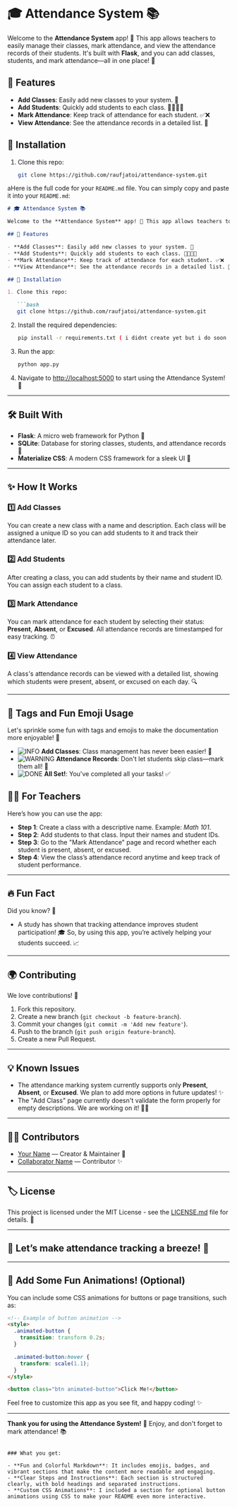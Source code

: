 # 🎓 Attendance System 📚

Welcome to the **Attendance System** app! 🎉 This app allows teachers to easily manage their classes, mark attendance, and view the attendance records of their students. It's built with **Flask**, and you can add classes, students, and mark attendance—all in one place! 🌟

## 🚀 Features

- **Add Classes**: Easily add new classes to your system. 🎒
- **Add Students**: Quickly add students to each class. 👩‍🎓👨‍🎓
- **Mark Attendance**: Keep track of attendance for each student. ✅❌
- **View Attendance**: See the attendance records in a detailed list. 📅


## 🔧 Installation

1. Clone this repo:

   ```bash
   git clone https://github.com/raufjatoi/attendance-system.git
aHere is the full code for your `README.md` file. You can simply copy and paste it into your `README.md`:

```markdown
# 🎓 Attendance System 📚

Welcome to the **Attendance System** app! 🎉 This app allows teachers to easily manage their classes, mark attendance, and view the attendance records of their students. It's built with **Flask**, and you can add classes, students, and mark attendance—all in one place! 🌟

## 🚀 Features

- **Add Classes**: Easily add new classes to your system. 🎒
- **Add Students**: Quickly add students to each class. 👩‍🎓👨‍🎓
- **Mark Attendance**: Keep track of attendance for each student. ✅❌
- **View Attendance**: See the attendance records in a detailed list. 📅

## 🔧 Installation

1. Clone this repo:

   ```bash
   git clone https://github.com/raufjatoi/attendance-system.git
   ```

2. Install the required dependencies:

   ```bash
   pip install -r requirements.txt ( i didnt create yet but i do soon )
   ```

3. Run the app:

   ```bash
   python app.py
   ```

4. Navigate to [http://localhost:5000](http://localhost:5000) to start using the Attendance System! 🎉

---

## 🛠️ Built With

- **Flask**: A micro web framework for Python 🐍
- **SQLite**: Database for storing classes, students, and attendance records 💾
- **Materialize CSS**: A modern CSS framework for a sleek UI 🎨

---

## ✨ How It Works

### 1️⃣ Add Classes
You can create a new class with a name and description. Each class will be assigned a unique ID so you can add students to it and track their attendance later.

### 2️⃣ Add Students
After creating a class, you can add students by their name and student ID. You can assign each student to a class.

### 3️⃣ Mark Attendance
You can mark attendance for each student by selecting their status: **Present**, **Absent**, or **Excused**. All attendance records are timestamped for easy tracking. ⏰

### 4️⃣ View Attendance
A class's attendance records can be viewed with a detailed list, showing which students were present, absent, or excused on each day. 🔍

---

## 🎉 Tags and Fun Emoji Usage

Let's sprinkle some fun with tags and emojis to make the documentation more enjoyable! 🥳

- ![INFO](https://img.shields.io/badge/INFO-blue) **Add Classes**: Class management has never been easier! 🏫
- ![WARNING](https://img.shields.io/badge/WARNING-orange) **Attendance Records**: Don't let students skip class—mark them all! 📖
- ![DONE](https://img.shields.io/badge/DONE-green) **All Set!**: You've completed all your tasks! ✅

## 🧑‍🏫 For Teachers

Here’s how you can use the app:

- **Step 1**: Create a class with a descriptive name. Example: *Math 101*.
- **Step 2**: Add students to that class. Input their names and student IDs.
- **Step 3**: Go to the "Mark Attendance" page and record whether each student is present, absent, or excused.
- **Step 4**: View the class’s attendance record anytime and keep track of student performance.

---

## 🔥 Fun Fact

Did you know? 🤔

- A study has shown that tracking attendance improves student participation! 🎓 So, by using this app, you’re actively helping your students succeed. 📈

---

## 🌍 Contributing

We love contributions! 💖

1. Fork this repository.
2. Create a new branch (`git checkout -b feature-branch`).
3. Commit your changes (`git commit -m 'Add new feature'`).
4. Push to the branch (`git push origin feature-branch`).
5. Create a new Pull Request.

---

## 💡 Known Issues

- The attendance marking system currently supports only **Present**, **Absent**, or **Excused**. We plan to add more options in future updates! ✨
- The "Add Class" page currently doesn't validate the form properly for empty descriptions. We are working on it! 👨‍💻

---

## 👨‍💻 Contributors

- [Your Name](https://github.com/your-username) — Creator & Maintainer 🎉
- [Collaborator Name](https://github.com/collaborator) — Contributor ✨

---

## 🏷️ License

This project is licensed under the MIT License - see the [LICENSE.md](LICENSE.md) file for details. 📄

---

## 🌟 Let’s make attendance tracking a breeze! 🎉

---

## 🎨 Add Some Fun Animations! (Optional)

You can include some CSS animations for buttons or page transitions, such as:

```html
<!-- Example of button animation -->
<style>
  .animated-button {
    transition: transform 0.2s;
  }

  .animated-button:hover {
    transform: scale(1.1);
  }
</style>

<button class="btn animated-button">Click Me!</button>
```

Feel free to customize this app as you see fit, and happy coding! ✨

---

**Thank you for using the Attendance System!** 💖 Enjoy, and don't forget to mark attendance! 📚
```

### What you get:

- **Fun and Colorful Markdown**: It includes emojis, badges, and vibrant sections that make the content more readable and engaging.
- **Clear Steps and Instructions**: Each section is structured clearly, with bold headings and separated instructions.
- **Custom CSS Animations**: I included a section for optional button animations using CSS to make your README even more interactive.
